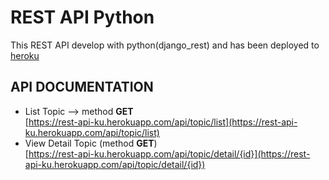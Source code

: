 # REST API Python

This REST API develop with python(django_rest) and has been deployed to [heroku](https://www.heroku.com/)

## API DOCUMENTATION

* List Topic --> method **GET**<br>
[https://rest-api-ku.herokuapp.com/api/topic/list](https://rest-api-ku.herokuapp.com/api/topic/list)
* View Detail Topic (method **GET**)<br>
[https://rest-api-ku.herokuapp.com/api/topic/detail/{id}](https://rest-api-ku.herokuapp.com/api/topic/detail/{id})